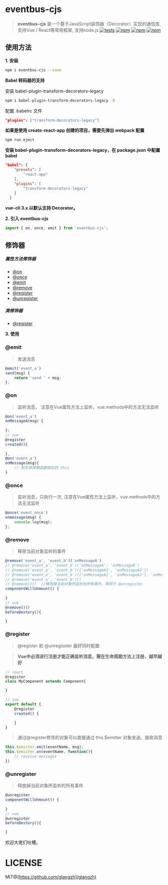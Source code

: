 # eventbus-cjs

> **eventbus-cjs** 是一个基于JavaScript装饰器（Decorator）实现的通信库, 支持Vue / React等常用框架, 支持node.js
 [![tests](https://travis-ci.org/glangzh/eventbus-cjs.svg?branch=master)](http://travis-ci.org/glangzh/eventbus-cjs)
 [![npm](https://img.shields.io/npm/v/eventbus-cjs.svg?style=flat-square)](https://www.npmjs.com/package/eventbus-cjs) [![npm](https://img.shields.io/npm/dt/eventbus-cjs.svg?style=flat-square)](https://www.npmjs.com/package/eventbus-cjs) [![npm](https://img.shields.io/npm/l/eventbus-cjs.svg?style=flat-square)](https://www.npmjs.com/package/eventbus-cjs)

## 使用方法
**1. 安装**
```sh
npm i eventbus-cjs --save
```
**Babel 转码器的支持**

安装 babel-plugin-transform-decorators-legacy
```sh
npm i babel-plugin-transform-decorators-legacy -D
```
配置 .babelrc 文件
```json
"plugins": ["transform-decorators-legacy"]
```
**如果是使用 create-react-app 创建的项目，需要先弹出 webpack 配置**
```sh
npm run eject
```
**安装 babel-plugin-transform-decorators-legacy，在 package.json  中配置 babel**
```json
"babel": {
    "presets": [
        "react-app"
    ],
    "plugins": [
        "transform-decorators-legacy"
    ]
  }
```
**vue-cli 3.x 以默认支持 Decorator。**

**2. 引入 eventbus-cjs**
```js
import { on, once, emit } from 'eventbus-cjs';
```

## 修饰器
##### 属性方法修饰器
* [@on](#on)
* [@once](#once)
* [@emit](#emit)
* [@remove](#remove)
* [@register](#register)
* [@unregister](#unregister)

##### 类修饰器
* [@register](#register)

**3. 使用**

### @emit
> 发送消息
```js
@emit('event_a')
send(msg) {
    return 'send ' + msg;
};
```

### @on
> 监听消息， 注意在Vue属性方法上监听，vue.methods中的方法无法监听
```js
@on('event_a')
onMessageA(msg) {
   
};
// vue
@register
created(){
    
},
@on('event_a')
onMessage(msg){
    // 和生命周期函数相似的 this
}
```

### @once
> 监听消息，只执行一次, 注意在Vue属性方法上监听，vue.methods中的方法无法监听
```js
@once('event_once')
onmessage(msg) {
    console.log(msg);
};
```

### @remove
> 移除当前对象监听的事件
```js
@remove('event_a', 'event_b')('onMessageA')
// @remove('event_a', 'event_b')('onMessageA', 'onMessageB')
// @remove('event_a', 'event_b')(['onMessageA1', 'onMessageA2'])
// @remove('event_a', 'event_b')(['onMessageA1', 'onMessageA2'], 'onMessageB')
// @remove('event_a', 'event_b')()
// @remove()()  //释放掉当前对象所监听的所有事件，等同于 @unregister
componentWillUnmount() {
    
}
// vue
@remove()()
beforeDestory(){

}
```

### @register
> @register 和 @unregisster 最好同时配置

> **Vue中必须进行注册才能正确监听消息，需在生命周期方法上注册，越早越好**
```js
// react
@register
class MyComponent extends Component{

}

// vue
export default {
    @register
    created() {

    }
}
```
> 通过@register修饰的对象可以直接通过 this.$emitter 对象发送、接收消息
```js
this.$emiiter.emit(eventName, msg);
this.$emiiter.on(eventName, function(){
    // receive messages
})
```

### @unregister
> 释放掉当前对象所监听的所有事件
```js
@unregister
componentWillUnmount() {
    
}
// vue
@unregister
beforeDestory(){

}
```


欢迎大佬们吐槽。

# LICENSE

MIT@[https://github.com/glangzh](glangzh)
